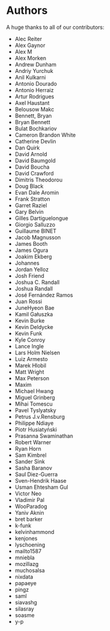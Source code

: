 Authors
=======

A huge thanks to all of our contributors:


- Alec Reiter
- Alex Gaynor
- Alex M
- Alex Morken
- Andrew Dunham
- Andriy Yurchuk
- Anil Kulkarni
- Antonio Dourado
- Antonio Herraiz
- Artur Rodrigues
- Axel Haustant
- Belousow Makc
- Bennett, Bryan
- Bryan Bennett
- Bulat Bochkariov
- Cameron Brandon White
- Catherine Devlin
- Dan Quirk
- David Arnold
- David Baumgold
- David Boucha
- David Crawford
- Dimitris Theodorou
- Doug Black
- Evan Dale Aromin
- Frank Stratton
- Garret Raziel
- Gary Belvin
- Gilles Dartiguelongue
- Giorgio Salluzzo
- Guillaume BINET
- Jacob Magnusson
- James Booth
- James Ogura
- Joakim Ekberg
- Johannes
- Jordan Yelloz
- Josh Friend
- Joshua C. Randall
- Joshua Randall
- José Fernández Ramos
- Juan Rossi
- JuneHyeon Bae
- Kamil Gałuszka
- Kevin Burke
- Kevin Deldycke
- Kevin Funk
- Kyle Conroy
- Lance Ingle
- Lars Holm Nielsen
- Luiz Armesto
- Marek Hlobil
- Matt Wright
- Max Peterson
- Maxim
- Michael Hwang
- Miguel Grinberg
- Mihai Tomescu
- Pavel Tyslyatsky
- Petrus J.v.Rensburg
- Philippe Ndiaye
- Piotr Husiatyński
- Prasanna Swaminathan
- Robert Warner
- Ryan Horn
- Sam Kimbrel
- Sander Sink
- Sasha Baranov
- Saul Diez-Guerra
- Sven-Hendrik Haase
- Usman Ehtesham Gul
- Victor Neo
- Vladimir Pal
- WooParadog
- Yaniv Aknin
- bret barker
- k-funk
- kelvinhammond
- kenjones
- lyschoening
- mailto1587
- mniebla
- mozillazg
- muchosalsa
- nixdata
- papaeye
- pingz
- saml
- siavashg
- silasray
- soasme
- y-p
